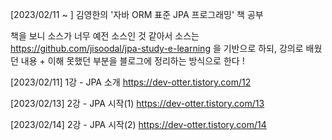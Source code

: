 [2023/02/11 ~ ] 김영한의 '자바 ORM 표준 JPA 프로그래밍' 책 공부

책을 보니 소스가 너무 예전 소스인 것 같아서
소스는 https://github.com/jisoodal/jpa-study-e-learning 을 기반으로 하되,
강의로 배웠던 내용 + 이해 못했던 부분을 블로그에 정리하는 방식으로 한다 !

[2023/02/11] 1강 - JPA 소개 https://dev-otter.tistory.com/12

[2023/02/13] 2강 - JPA 시작(1) https://dev-otter.tistory.com/13

[2023/02/14] 2강 - JPA 시작(2) https://dev-otter.tistory.com/14
